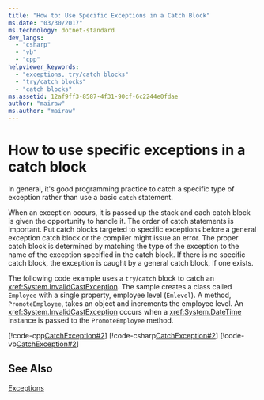 ```yaml
---
title: "How to: Use Specific Exceptions in a Catch Block"
ms.date: "03/30/2017"
ms.technology: dotnet-standard
dev_langs: 
  - "csharp"
  - "vb"
  - "cpp"
helpviewer_keywords: 
  - "exceptions, try/catch blocks"
  - "try/catch blocks"
  - "catch blocks"
ms.assetid: 12af9ff3-8587-4f31-90cf-6c2244e0fdae
author: "mairaw"
ms.author: "mairaw"
---
```

# How to use specific exceptions in a catch block

In general, it's good programming practice to catch a specific type of exception rather than use a basic `catch` statement.

When an exception occurs, it is passed up the stack and each catch block is given the opportunity to handle it. The order of catch statements is important. Put catch blocks targeted to specific exceptions before a general exception catch block or the compiler might issue an error. The proper catch block is determined by matching the type of the exception to the name of the exception specified in the catch block. If there is no specific catch block, the exception is caught by a general catch block, if one exists.

The following code example uses a `try`/`catch` block to catch an <xref:System.InvalidCastException>. The sample creates a class called `Employee` with a single property, employee level (`Emlevel`). A method, `PromoteEmployee`, takes an object and increments the employee level. An <xref:System.InvalidCastException> occurs when a <xref:System.DateTime> instance is passed to the `PromoteEmployee` method.

[!code-cpp[CatchException#2](../../../samples/snippets/cpp/VS_Snippets_CLR/CatchException/CPP/catchexception1.cpp#2)]
[!code-csharp[CatchException#2](../../../samples/snippets/csharp/VS_Snippets_CLR/CatchException/CS/catchexception1.cs#2)]
[!code-vb[CatchException#2](../../../samples/snippets/visualbasic/VS_Snippets_CLR/CatchException/VB/catchexception1.vb#2)] 

## See Also  
[Exceptions](index.md)
